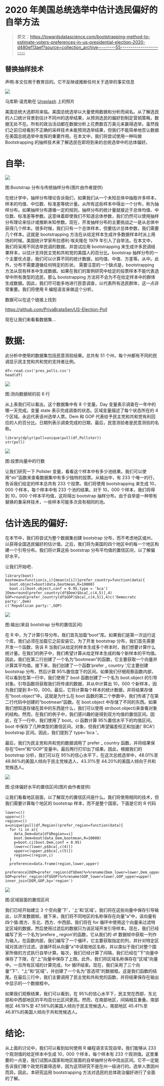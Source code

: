 # 2020 年美国总统选举中估计选民偏好的自举方法

> 原文：<https://towardsdatascience.com/bootstrapping-method-to-estimate-voters-preferences-in-us-presidential-election-2020-d480ef13aef?source=collection_archive---------55----------------------->

## 替换抽样技术

声明:本文仅用于教育目的。它不反映或推断任何关于选举的事实信息

![](img/096787ecd1c166bf28e80308a24724d6.png)

马库斯·温克勒在 [Unsplash](https://unsplash.com?utm_source=medium&utm_medium=referral) 上的照片

美国总统大选即将来临。美国总统选举以大量使用数据和分析而闻名。从了解选民的人口统计背景到估计不同州的选举结果，从预测选民的偏好到制定营销策略，数据无处不在。所有的政治活动都在数据分析上花费数百万美元来赢得选举。虽然我们之前已经看到不正确的采样技术未能预测选举结果，但我们不能简单地否认数据在美国总统选举中发挥的重要作用。在本文中，我们将尝试使用一种叫做 Bootstrapping 的抽样技术来了解选民在即将到来的总统选举中的总体偏好。

# **自举:**

![](img/293459123d27afcf61b47016ec228b7a.png)

图:Bootstrap 分布与传统抽样分布(图片由作者提供)

在统计学中，抽样分布理论告诉我们，如果我们从一个未知总体中抽取许多样本，样本的均值、中位数、标准差等统计量。从所有这些样本中得出一个分布，称为抽样分布。如果抽样分布遵循一定的规则，抽样分布的统计量就接近于总体均值、中位数、标准差等参数。这意味着即使我们不知道总体参数，我们仍然可以使用抽样分布理论来估计或推断未知参数。现在，开发抽样分布的主要挑战之一是从总体中获得几个样本。很多时候，我们只有一个总体样本，但要估计总体参数，我们需要几个样本。这就是 bootstrapping 方法在从给定样本生成许多数据样本时派上用场的时候。美国统计学家布拉德利·埃夫隆在 1979 年引入了自举法。在本文中，我们将采用不同选举民调的数据，并尝试应用 bootstrapping 来生成许多民调结果样本，以估计支持民主党和共和党的美国人的百分比。bootstrap 抽样分布的一个主要优点是，我们可以计算不同的统计数据，如均值、中值、方差等。从中。此外，分布不需要遵循任何特定的形状。
需要注意的一个缺点是，bootstrapping 方法从现有样本中生成数据。如果在我们的案例研究中给定的投票样本不能代表选举中所有类型的选民，那么 bootstrapping 方法将不会为不在给定样本中的群体生成数据。因此，我们尽可能多地进行民意调查，以代表所有选民群体，这一点非常重要。我们将使用 R 编程语言来做这个分析。

数据可以在这个链接上找到

https://github.com/PriyaBrataSen/US-Election-Poll

现在让我们来看看数据集…

# **数据:**

此分析中使用的数据集包括民意测验结果。总共有 51 个州，每个州都有不同的民调显示民主党和共和党的支持者比例。

```
df<-read.csv('pres_polls.csv')
head(df)
```

![](img/c6e68619262a82dea2ed45b4b204d131.png)

图:测向数据帧的前 6 行

从上表我们可以看出，这个数据集中有 8 个变量。Day 变量表示调查在一年中的哪一天完成。变量 state 表示完成调查的状态。区域变量描述了每个状态所在的 4 个区域。永远代表该州选举人票。Dem 和 GOP 代表给予民主党和共和党有利回应的人的百分比。日期列表示调查完成的日期，最后，民意测验者是民意测验的名称。

```
library(dplyr)poll=unique(pull(df,Pollster))
str(poll)
```

![](img/e3f202b3860e0e02d23ada24c3ce72bc.png)

图:投票向量中的行数

让我们研究一下 Pollster 变量，看看这个样本中有多少池结果。我们可以使用“str”函数来查看数据集中有多少独特的投票。从输出中，有 233 个唯一的行，告诉我们给定的样本总共有 233 个投票。我们将使用 bootstrapping 来生成 10，000 个样本，每个样本中有 233 个池的结果。对于 10，000 个样本，我们将得到 10，000 个样本平均值，这将得出 bootstrap 抽样分布。由于自举是一种带有替换的重采样技术，一些样本可能多次具有相同的池。

# **估计选民的偏好:**

在本节中，我们将尝试为整个数据集创建 bootstrap 分布，而不考虑地区或州，以获得全国选民偏好的估计值。之后，我们将为美国的四个地区中的每一个地区构建一个引导分布。我们将计算这些 bootstrap 分布平均值的置信区间，以了解偏好水平。

让我们开始吧..

```
library(boot)
bootmean=function(x,i){mean(x[i])}prefer_country=function(data){
  boot.object=boot(data,bootmean,R=10000)
  boot.ci(boot.object,conf = 0.95,type = 'bca')
}Dem=round(prefer_country(df$Dem)$bca[,c(4,5)],4)
GOP=round(prefer_country(df$GOP)$bca[,c(4,5)],4)c('Democratc party:',Dem)
c('Republican party:',GOP)
```

![](img/c266e3ba71bfbad46965ebd4ded0ccd5.png)

图:输出(来自 bootstrap 分布的置信区间)

在 R 中，为了计算引导分布，我们首先加载“boot”库。如果我们是第一次运行这个库，我们必须在加载它之前安装它。为了开发 bootstrap 分布，我们首先需要开发一个函数，告诉 R 当我们从给定的样本生成多个样本时，我们想要计算什么统计量。在我们的例子中，我们希望计算从给定样本生成的每个新样本的平均值。因此，我们在第二行创建了一个名为“bootmean”的函数，它主要获取一个向量并计算其平均值。接下来，我们创建了一个函数‘prefer _ country ’,它主要创建 bootstrap 分布，然后计算 95%置信度下的区间。如果我们仔细观察函数内部，可以看到在第一行中，我们使用了 boot 函数创建了一个名为 boot.object 的引导对象。引导函数将获取我们将传递的数据，并从中计算出 10，000 个新样本，因为我们提到 R=10，000。最后，它将计算每个样本的统计数据，并将结果存储在“boot.object”中。这就是为什么在 boot 函数的第二个参数中，我们传递了在第二行代码中创建的“bootmean”函数。在 boot.object 中存储了不同的东西。如果我们想知道存储在其中的东西是什么，我们可以使用 str(boot.object)来查看对象的结构。然而，在我们的例子中，我们感兴趣的是得到双方均值的置信区间。因此，在下一行中，我们使用了 boot。ci 函数计算 95%置信水平下的均值区间。boot 中保存了几种类型的置信区间。对象，但我们希望偏差校正和加速(' BCA') bootstrap 区间。因此，我们提到了 type='bca '。

最后，我们为民主党和共和党的数据调用了 prefer _ country 函数，并将结果保存在“Dem”和“GOP”变量中。最后两行打印出了结果。因此，根据我们的 bootstrap 分析，我们可以在 95%的信心水平下，在这次总统选举中，48.01%至 48.86%的美国人倾向于民主党候选人，43.31%至 44.20%的美国人倾向于共和党候选人。

![](img/866a1c758d5048d65304a68b7ce646d4.png)

图:总体偏好水平的置信区间(图片由作者提供)

让我们看看地区层面，以了解双方的置信区间是什么。我们将使用相同的技术，但我们需要计算每个地区的 bootstrap 样本，而不是整个国家。下面是它的 R 代码

```
lower=c()
upper=c()
region=c()
a=unique(pull(df,Region))prefer_region=function(data){
  for (i in a){
    data_Dem=data[df$Region==i]
    boot.Dem=boot(data_Dem,bootmean,R=10000)
    p=boot.ci(boot.Dem,conf = 0.95)
    lower=c(lower,p$bca[,c(4)])
    upper=c(upper,p$bca[,c(5)])
    region=c(region,i)
  }
  preference=data.frame(region,lower,upper)
  preference}DEM=prefer_region(df$Dem)%>%rename(Dem_lower=lower,Dem_upper=upper)
GOP=prefer_region(df$GOP)%>%rename(GOP_lower=lower,GOP_upper=upper)
inner_join(DEM,GOP,by='region')
```

![](img/336c8d6efb8bf1ff637fe0b0de2e388c.png)

图:区域层面的置信区间

我们已经开始建立 3 个空向量'下'，'上'和'区域'。我们将在这些向量中保存引导输出，以开发数据帧。接下来，我们将不同地区的名称保存在向量“a”中，该向量有四个值:南方、东北、西方、中西部。我们将在 for 循环中使用这个向量来过滤特定区域的数据，然后使用过滤后的数据只为该区域开发引导样本。现在，我们已经编写了另一个名为‘prefere _ region’的函数，它从我们的 df 数据帧中获取一列作为输入。在函数内部，我们编写了一个循环，它主要获取指定的列，并针对特定区域对其进行过滤。该循环将从向量“a”中读取地区名称，并以类似于我们对整个国家所做的方式执行自举计算。每次，我们已经计算了间隔，我们已经在“下”向量中保存了下限，在“上”向量中保存了上限。此外，我们将区域名称保存在“区域”向量中。一旦所有区域的计算完成，for 循环结束。现在，我们采用了三个向量“下”、“上”和“区域”，并创建了一个名为“首选项”的数据框。这是我们函数的结尾。在最后三行中，我们主要调用了民主党和共和党的函数，并将结果保存在输出中显示的一个数据框中。

如果我们观察结果，我们可以看到，在 95%的信心水平下，民主党在西部、东北部和中西部地区的平均百分比区间更高。然而，在南部地区，间隔相互重叠。南部地区 46.19%至 47.56%的美国人倾向于民主党候选人，南部地区 45.41%至 46.81%的美国人倾向于共和党候选人。

# 结论:

从上面的讨论中，我们可以看到如何使用 R 编程语言实现自举。我们能够从 233 个观测值的给定样本中生成 10，000 个样本，每个样本有 233 个观测值。这里重要的一点是，我们试图从国家和地区层面的自举抽样分布中找出区间。它不一定能告诉我们哪个政党将赢得选举，因为这项研究不是在州一级进行的。选举人票因州而异。因此，本研究运用 bootstrapping 方法对选民的总体政治偏好进行了全面的了解。